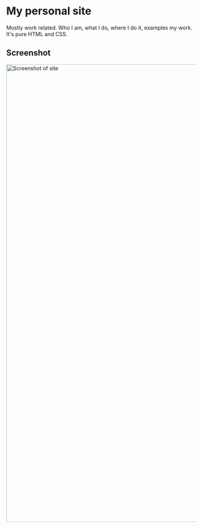 # My personal site

Mostly work related. Who I am, what I do, where I do it, examples my work. It's pure HTML and CSS.

## Screenshot
<img width="1219" alt="Screenshot of site" src="https://user-images.githubusercontent.com/812989/169421633-f06666d8-e42b-4bec-9bdf-4af2d662878c.png">
